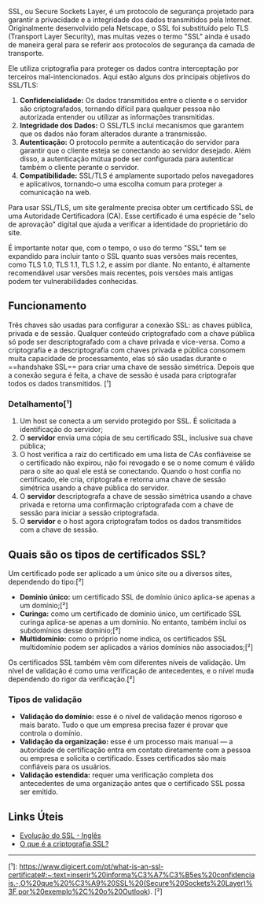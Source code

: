 SSL, ou Secure Sockets Layer, é um protocolo de segurança projetado para garantir a privacidade e a integridade dos dados transmitidos pela Internet. Originalmente desenvolvido pela Netscape, o SSL foi substituído pelo TLS (Transport Layer Security), mas muitas vezes o termo "SSL" ainda é usado de maneira geral para se referir aos protocolos de segurança da camada de transporte.

Ele utiliza criptografia para proteger os dados contra interceptação por terceiros mal-intencionados. Aqui estão alguns dos principais objetivos do SSL/TLS:

1. **Confidencialidade:** Os dados transmitidos entre o cliente e o servidor são criptografados, tornando difícil para qualquer pessoa não autorizada entender ou utilizar as informações transmitidas.
2. **Integridade dos Dados:** O SSL/TLS inclui mecanismos que garantem que os dados não foram alterados durante a transmissão.
3. **Autenticação:** O protocolo permite a autenticação do servidor para garantir que o cliente esteja se conectando ao servidor desejado. Além disso, a autenticação mútua pode ser configurada para autenticar também o cliente perante o servidor.
4. **Compatibilidade:** SSL/TLS é amplamente suportado pelos navegadores e aplicativos, tornando-o uma escolha comum para proteger a comunicação na web.

Para usar SSL/TLS, um site geralmente precisa obter um certificado SSL de uma Autoridade Certificadora (CA). Esse certificado é uma espécie de "selo de aprovação" digital que ajuda a verificar a identidade do proprietário do site.

É importante notar que, com o tempo, o uso do termo "SSL" tem se expandido para incluir tanto o SSL quanto suas versões mais recentes, como TLS 1.0, TLS 1.1, TLS 1.2, e assim por diante. No entanto, é altamente recomendável usar versões mais recentes, pois versões mais antigas podem ter vulnerabilidades conhecidas.

## Funcionamento
Três chaves são usadas para configurar a conexão SSL: as chaves pública, privada e de sessão. Qualquer conteúdo criptografado com a chave pública só pode ser descriptografado com a chave privada e vice-versa. Como a criptografia e a descriptografia com chaves privada e pública consomem muita capacidade de processamento, elas só são usadas durante o ==handshake SSL== para criar uma chave de sessão simétrica. Depois que a conexão segura é feita, a chave de sessão é usada para criptografar todos os dados transmitidos. [¹]

### Detalhamento[¹]

1. Um host se conecta a um servido protegido por SSL. É solicitada a identificação do servidor;
2. O **servidor** envia uma cópia de seu certificado SSL, inclusive sua chave pública;
3. O host verifica a raiz do certificado em uma lista de CAs confiáveis ​​e se o certificado não expirou, não foi revogado e se o nome comum é válido para o site ao qual ele está se conectando. Quando o host confia no certificado, ele cria, criptografa e retorna uma chave de sessão simétrica usando a chave pública do servidor.
4. O **servidor** descriptografa a chave de sessão simétrica usando a chave privada e retorna uma confirmação criptografada com a chave de sessão para iniciar a sessão criptografada.
5. O **servidor** e o host agora criptografam todos os dados transmitidos com a chave de sessão.
## Quais são os tipos de certificados SSL?

Um certificado pode ser aplicado a um único site ou a diversos sites, dependendo do tipo:[²]

- **Domínio único:** um certificado SSL de domínio único aplica-se apenas a um domínio;[²]
- **Curinga:** como um certificado de domínio único, um certificado SSL curinga aplica-se apenas a um domínio. No entanto, também inclui os subdomínios desse domínio;[²]
- **Multidomínio:** como o próprio nome indica, os certificados SSL multidomínio podem ser aplicados a vários domínios não associados;[²]

Os certificados SSL também vêm com diferentes níveis de validação. Um nível de validação é como uma verificação de antecedentes, e o nível muda dependendo do rigor da verificação.[²]
### Tipos de validação
- **Validação do domínio:** esse é o nível de validação menos rigoroso e mais barato. Tudo o que um empresa precisa fazer é provar que controla o domínio.
- **Validação da organização:** esse é um processo mais manual — a autoridade de certificação entra em contato diretamente com a pessoa ou empresa e solicita o certificado. Esses certificados são mais confiáveis para os usuários.
- **Validação estendida:** requer uma verificação completa dos antecedentes de uma organização antes que o certificado SSL possa ser emitido.
## Links Úteis
- [Evolução do SSL - Inglês](https://www.digicert.com/blog/evolution-of-ssl) 
- [O que é a criptografia SSL?](https://www.digicert.com/faq/cryptography/what-is-ssl-cryptography)


---
[¹]: https://www.digicert.com/pt/what-is-an-ssl-certificate#:~:text=inserir%20informa%C3%A7%C3%B5es%20confidenciais.-,O%20que%20%C3%A9%20SSL%20(Secure%20Sockets%20Layer)%3F,por%20exemplo%2C%20o%20Outlook).
[²]